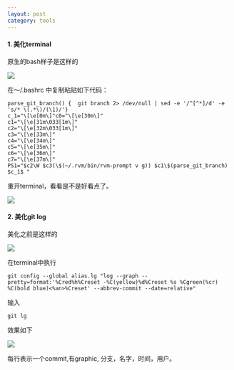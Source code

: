 ```yaml
---
layout: post
category: tools
---
```


#### 1. 美化terminal

原生的bash样子是这样的

<img src="/css/images/old-terminal.png">

在～/.bashrc 中复制粘贴如下代码：

```
parse_git_branch() {  git branch 2> /dev/null | sed -e '/^[^*]/d' -e 's/* \(.*\)/(\1)/'}
c_1="\[\e[0m\]"c0="\[\e[30m\]"
c1="\[\e[31m\033[1m\]"
c2="\[\e[32m\033[1m\]"
c3="\[\e[33m\]"
c4="\[\e[34m\]"
c5="\[\e[35m\]"
c6="\[\e[36m\]"
c7="\[\e[37m\]"
PS1="$c2\W $c3(\$(~/.rvm/bin/rvm-prompt v g)) $c1\$(parse_git_branch) $c_1$ "
```

重开terminal，看看是不是好看点了。

<img src="/css/images/new-terminal.png">

#### 2. 美化git log

美化之前是这样的

<img src="/css/images/old-log.png">

在terminal中执行

```
git config --global alias.lg "log --graph --pretty=format:'%Cred%h%Creset -%C(yellow)%d%Creset %s %Cgreen(%cr) %C(bold blue)<%an>%Creset' --abbrev-commit --date=relative"
```

输入

```
git lg
```

效果如下

<img src="/css/images/new-log.png">

每行表示一个commit,有graphic, 分支，名字，时间，用户。